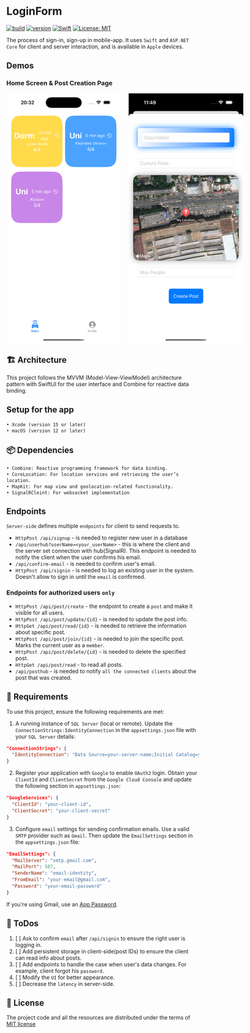 # LoginForm
<a href="https://github.com/blendereru/LoginForm/blob/6bafb0d7e5eea91c3371e97b5972ffca8d46fe94/.github/workflows/dotnet.yml"><img src="https://img.shields.io/badge/build-passing-02a62d?style=flat&logo=github&link=https://github.com/blendereru/LoginForm/blob/6bafb0d7e5eea91c3371e97b5972ffca8d46fe94/.github/workflows/dotnet.yml" alt="build" /></a>
<a href="https://dotnet.microsoft.com/en-us/"><img src="https://img.shields.io/badge/version-8.0-600aa6?style=flat&logo=dotnet&link=https://dotnet.microsoft.com/en-us/" alt="version" /></a>
<a href="https://www.swift.org/"><img src="https://img.shields.io/badge/Swift-5.0-e35424?style=flat&logo=swift&logoColor=white&link=https://www.swift.org/" alt="Swift" /></a>
[![License: MIT](https://img.shields.io/badge/license-MIT-blue.svg)](https://opensource.org/licenses/MIT)

The process of sign-in, sign-up in mobile-app. It uses `Swift` and `ASP.NET Core` for client and server interaction, and is available
in `Apple` devices. 
## Demos
### Home Screen & Post Creation Page
<div style="display: flex; gap: 20px;">
  <img src="resources/screen.jpg" width="300" />
  <img src="resources/screen2.png" width="300" />
</div>

## 🏗️ Architecture
This project follows the MVVM (Model-View-ViewModel) architecture pattern with SwiftUI for the user interface and Combine for reactive data binding.

## Setup for the app
    • Xcode (version 15 or later)
    • macOS (version 12 or later)

## 📦 Dependencies
    • Combine: Reactive programming framework for data binding.
    • CoreLocation: For location services and retrieving the user’s location.
    • MapKit: For map view and geolocation-related functionality.
    • SignalRCleint: For websocket implementation
## Endpoints
`Server-side` defines multiple `endpoints` for client to send requests to. 
* `HttpPost /api/signup` - is needed to register new user in a database
* `/api/userhub?userName=<your_userName>` - this is where the client and the server set connection with hub(SignalR).
This endpoint is needed to notify the client when the user confirms his email.
* `/api/confirm-email` - is needed to confirm user's email.
* `HttpPost /api/signin` - is needed to log an existing user in the system. Doesn't allow to sign in until the `email` is confirmed.
### Endpoints for authorized users `only`
* `HttpPost /api/post/create` - the endpoint to create a `post` and make it visible for all users.
* `HttpPost /api/post/update/{id}` - is needed to update the post info.
* `HttpGet /api/post/read/{id}` - is needed to retrieve the information about specific post.
* `HttpPost /api/post/join/{id}` - is needed to join the specific post. Marks the current user as a `member`.
* `HttpPost /api/post/delete/{id}` - is needed to delete the specified post.
* `HttpGet /api/post/read` - to read all posts.
* `/api/posthub` - is needed to notify `all the connected clients` about the post that was created.

## 🚨 Requirements
To use this project, ensure the following requirements are met:
1. A running instance of `SQL Server` (local or remote). Update the `ConnectionStrings:IdentityConnection` in the
`appsettings.json` file with your `SQL Server` details:
```json
"ConnectionStrings": {
  "IdentityConnection": "Data Source=your-server-name;Initial Catalog=your-database-name;Integrated Security=True;"
}
```
2. Register your application with `Google` to enable `OAuth2` login. Obtain your `ClientId` and `ClientSecret` from the `Google Cloud Console` and
update the following section in `appsettings.json`:
```json
"GoogleServices": {
  "ClientId": "your-client-id",
  "ClientSecret": "your-client-secret"
}
```
3. Configure `email` settings for sending confirmation emails. Use a valid `SMTP` provider such as `Gmail`. Then
update the `EmailSettings` section in the `appsettings.json` file:
```json
"EmailSettings": {
  "MailServer": "smtp.gmail.com",
  "MailPort": 587,
  "SenderName": "email-identity",
  "FromEmail": "your-email@gmail.com",
  "Password": "your-email-password"
}
```
If you're using Gmail, use an [App Password](https://support.google.com/accounts/answer/185833?hl=en). 
## 🎯 ToDos
1. [ ] Ask to confirm `email` after `/api/signin` to ensure the right user is logging in.
2. [ ] Add persistent storage in client-side(post IDs) to ensure the client can read info about posts.
3. [ ] Add endpoints to handle the case when user's data changes. For example, client forgot his `password`.
4. [ ] Modify the `UI` for better appearance.
5. [ ] Decrease the `latency` in server-side.
## 📗 License
The project code and all the resources are distributed under the terms of [MIT license](https://github.com/blendereru/LoginForm/blob/f9ec9cd269e0b785c8a7b778e4d4f16fdb4a1427/LICENSE)

